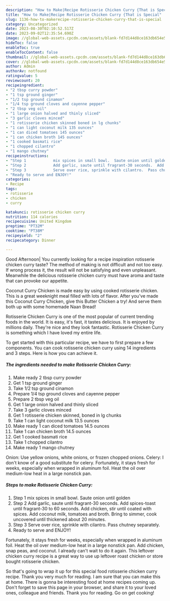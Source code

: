 ```yaml
---
description: "How to Make|Recipe Rotisserie Chicken Curry {That is Special"
title: "How to Make|Recipe Rotisserie Chicken Curry {That is Special"
slug: 1136-how-to-makerecipe-rotisserie-chicken-curry-that-is-special
category: Uncategorized
date: 2023-08-30T02:10:52.517Z
date: 2023-09-02T12:35:54.690Z
image: //global-web-assets.cpcdn.com/assets/blank-fd7d144d8ce163db654e5a02c40b08a2775adb7897d16e4062681dc7e1b2800f.png
hideToc: false
enableToc: true
enableTocContent: false
thumbnail: //global-web-assets.cpcdn.com/assets/blank-fd7d144d8ce163db654e5a02c40b08a2775adb7897d16e4062681dc7e1b2800f.png
cover: //global-web-assets.cpcdn.com/assets/blank-fd7d144d8ce163db654e5a02c40b08a2775adb7897d16e4062681dc7e1b2800f.png
author: Admin
authorAv: notfound
ratingvalue: 5
reviewcount: 20
recipeingredient:
- "2 tbsp curry powder"
- "1 tsp ground ginger"
- "1/2 tsp ground cinamon"
- "1/4 tsp ground cloves and cayenne pepper"
- "2 tbsp veg oil"
- "1 large onion halved and thinly sliced"
- "3 garlic cloves minced"
- "1 rotisserie chicken skinned boned in lg chunks"
- "1 can light coconut milk 135 ounces"
- "1 can diced tomatoes 145 ounces"
- "1 can chicken broth 145 ounces"
- "1 cooked basmati rice"
- "1 chopped cilantro"
- "1 mango chutney"
recipeinstructions:
- "Step 1            mix spices in small bowl.  Saute onion until golden"
- "Step 2            Add garlic, saute until fragrant-30 seconds.  Add spices-toast until fragrant-30 to 60 seconds.  Add chicken, stir until coated with spices.  Add coconut milk, tomatoes and broth.  Bring to simmer, cook uncovered until thickened about 20 minutes."
- "Step 3            Serve over rice, sprinkle with cilantro.  Pass chutney separately."
- "Ready to serve and ENJOY!"
categories:
- Recipe
tags:
- rotisserie
- chicken
- curry

katakunci: rotisserie chicken curry 
nutrition: 114 calories
recipecuisine: United Kingdom
preptime: "PT32M"
cooktime: "PT38M"
recipeyield: "2"
recipecategory: Dinner

---
```



Good Afternoon| You currently looking for a recipe inspiration rotisserie chicken curry taste? The method of making is not difficult and not too easy. If wrong process it, the result will not be satisfying and even unpleasant. Meanwhile the delicious rotisserie chicken curry must have aroma and taste that can provoke our appetite.





Coconut Curry Chicken is made easy by using cooked rotisserie chicken. This is a great weeknight meal filled with lots of flavor. After you&#39;ve made this Coconut Curry Chicken, give this Butter Chicken a try! And serve them both up with some homemade Naan Bread!

Rotisserie Chicken Curry is one of the most popular of current trending foods in the world. It is easy, it's fast, it tastes delicious. It is enjoyed by millions daily. They're nice and they look fantastic. Rotisserie Chicken Curry is something which I have loved my entire life.


To get started with this particular recipe, we have to first prepare a few components. You can cook rotisserie chicken curry using 14 ingredients and 3 steps. Here is how you can achieve it.

<!--inarticleads1-->

##### The ingredients needed to make Rotisserie Chicken Curry:

1. Make ready 2 tbsp curry powder
1. Get 1 tsp ground ginger
1. Take 1/2 tsp ground cinamon
1. Prepare 1/4 tsp ground cloves and cayenne pepper
1. Prepare 2 tbsp veg oil
1. Get 1 large onion halved and thinly sliced
1. Take 3 garlic cloves minced
1. Get 1 rotisserie chicken skinned, boned in lg chunks
1. Take 1 can light coconut milk 13.5 ounces
1. Make ready 1 can diced tomatoes 14.5 ounces
1. Take 1 can chicken broth 14.5 ounces
1. Get 1 cooked basmati rice
1. Take 1 chopped cilantro
1. Make ready 1 mango chutney


Onion: Use yellow onions, white onions, or frozen chopped onions. Celery: I don&#39;t know of a good substitute for celery. Fortunately, it stays fresh for weeks, especially when wrapped in aluminum foil. Heat the oil over medium-low heat in a large nonstick pan. 

<!--inarticleads2-->

##### Steps to make Rotisserie Chicken Curry:

1. Step 1            mix spices in small bowl.  Saute onion until golden
1. Step 2            Add garlic, saute until fragrant-30 seconds.  Add spices-toast until fragrant-30 to 60 seconds.  Add chicken, stir until coated with spices.  Add coconut milk, tomatoes and broth.  Bring to simmer, cook uncovered until thickened about 20 minutes.
1. Step 3            Serve over rice, sprinkle with cilantro.  Pass chutney separately.
1. Ready to serve and ENJOY!

Fortunately, it stays fresh for weeks, especially when wrapped in aluminum foil. Heat the oil over medium-low heat in a large nonstick pan. Add chicken, snap peas, and coconut. I already can&#39;t wait to do it again. This leftover chicken curry recipe is a great way to use up leftover roast chicken or store bought rotisserie chicken. 

So that's going to wrap it up for this special food rotisserie chicken curry recipe. Thank you very much for reading. I am sure that you can make this at home. There is gonna be interesting food at home recipes coming up. Don't forget to save this page in your browser, and share it to your loved ones, colleague and friends. Thank you for reading. Go on get cooking!
